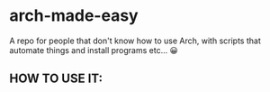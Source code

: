 # arch-made-easy
A repo for people that don't know how to use Arch, with scripts that automate things and install programs etc...
😀



## HOW TO USE IT:
